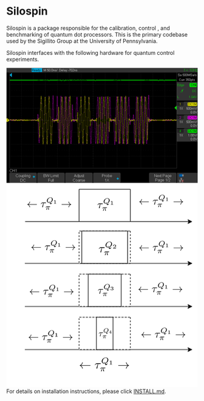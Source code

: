 # Silospin
Silospin is a package responsible for the calibration, control , and benchmarking of quantum dot processors. This is the primary codebase used by the Sigillito Group at the University of Pennsylvania.

Silospin interfaces with the following hardware for quantum control experiments.

![](https://github.com/nimalec/Silospin/blob/new_branch_6_5/images/waveform.png)
![](https://github.com/nimalec/Silospin/blob/new_branch_6_5/images/pulses.png)
For details on installation instructions, please click [INSTALL.md](https://github.com/nimalec/Silospin/blob/new_branch_6_5/INSTALL.md).  

